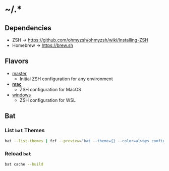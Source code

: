 # ~/.*

## Dependencies

- ZSH -> https://github.com/ohmyzsh/ohmyzsh/wiki/Installing-ZSH
- Homebrew -> https://brew.sh

## Flavors

- [master](https://github.com/igorracki/dotfiles)
  - Initial ZSH configuration for any environment
- **[mac](https://github.com/igorracki/dotfiles/tree/mac)**
  - ZSH configuration for MacOS
- [windows](https://github.com/igorracki/dotfiles/tree/win)
  - ZSH configuration for WSL

## Bat

### List `bat` Themes

```bash
bat --list-themes | fzf --preview="bat --theme={} --color=always config/.zprofile"
```

### Reload `bat`

```bash
bat cache --build
```
